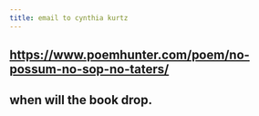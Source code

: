 ```yaml
---
title: email to cynthia kurtz
---
```


## https://www.poemhunter.com/poem/no-possum-no-sop-no-taters/
## when will the book drop.
